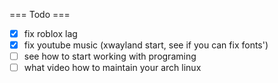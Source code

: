 === Todo ===

- [X] fix roblox lag
- [X] fix youtube music (xwayland start, see if you can fix fonts')
- [ ] see how to start working with programing
- [ ] what video how to maintain your arch linux
